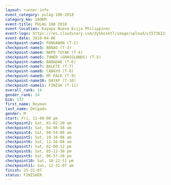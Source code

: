 ```yaml
---
layout: runner-info 
event_category: pulag-100-2018 
category_km: 100KM 
event-title: PULAG 100 2018 
event-location: Kayapa Nueva Ecija Philippines 
event-logo: https://res.cloudinary.com/dykbosktl/image/upload/v1573622467/Logo/logo-p1_tnutwz.jpg 
event-date: 2018-04-06 
checkpoint-name2: PANGAWAN (T-2) 
checkpoint-name3: BANAO (T-3) 
checkpoint-name4: NAPO TUYAK (T-4) 
checkpoint-name5: TOWER (GRASSLANDS) (T-5) 
checkpoint-name6: BABADAK (T-6) 
checkpoint-name7: BALETE (T-7) 
checkpoint-name8: CABAYO (T-8) 
checkpoint-name9: MT PACK (T-9) 
checkpoint-name10: DAYAP (T-10) 
checkpoint-name11: FINISH (T-11) 
overall_rank: 14
gender_rank: 14
bib: 137
first_name: Reyman
last_name: Delgado
gender: M
start: Fri, 11-00-00 pm
checkpoint2: Sat, 01-02-20 am
checkpoint3: Sat, 04-06-38 am
checkpoint4: Sat, 06-54-08 am
checkpoint5: Sat, 10-16-06 am
checkpoint6: Sat, 11-26-08 am
checkpoint7: Sat, 02-00-12 pm
checkpoint8: Sat, 05-12-30 pm
checkpoint9: Sat, 06-57-20 pm
checkpoint10: Sat, 10-22-51 pm
checkpoint11: Sun, 12-31-07 am
finish: 25-31-07
status: FINISHER
---
```

